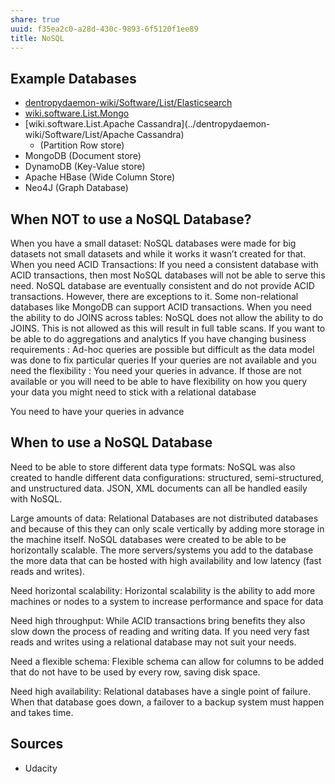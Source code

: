 ```yaml
---
share: true
uuid: f35ea2c0-a28d-430c-9893-6f5120f1ee89
title: NoSQL
---
```

## Example Databases

* [dentropydaemon-wiki/Software/List/Elasticsearch](../dentropydaemon-wiki/Software/List/Elasticsearch)
* [wiki.software.List.Mongo](../dentropydaemon-wiki/Software/List/Mongo)
* [wiki.software.List.Apache Cassandra](../dentropydaemon-wiki/Software/List/Apache Cassandra)
  * (Partition Row store)
* MongoDB (Document store)
* DynamoDB (Key-Value store)
* Apache HBase (Wide Column Store)
* Neo4J (Graph Database)

## When NOT to use a NoSQL Database?
When you have a small dataset: NoSQL databases were made for big datasets not small datasets and while it works it wasn’t created for that.
When you need ACID Transactions: If you need a consistent database with ACID transactions, then most NoSQL databases will not be able to serve this need. NoSQL database are eventually consistent and do not provide ACID transactions. However, there are exceptions to it. Some non-relational databases like MongoDB can support ACID transactions.
When you need the ability to do JOINS across tables: NoSQL does not allow the ability to do JOINS. This is not allowed as this will result in full table scans.
If you want to be able to do aggregations and analytics
If you have changing business requirements : Ad-hoc queries are possible but difficult as the data model was done to fix particular queries
If your queries are not available and you need the flexibility : You need your queries in advance. If those are not available or you will need to be able to have flexibility on how you query your data you might need to stick with a relational database

You need to have your queries in advance

## When to use a NoSQL Database

Need to be able to store different data type formats: NoSQL was also created to handle different data configurations: structured, semi-structured, and unstructured data. JSON, XML documents can all be handled easily with NoSQL.

Large amounts of data: Relational Databases are not distributed databases and because of this they can only scale vertically by adding more storage in the machine itself. NoSQL databases were created to be able to be horizontally scalable. The more servers/systems you add to the database the more data that can be hosted with high availability and low latency (fast reads and writes).

Need horizontal scalability: Horizontal scalability is the ability to add more machines or nodes to a system to increase performance and space for data

Need high throughput: While ACID transactions bring benefits they also slow down the process of reading and writing data. If you need very fast reads and writes using a relational database may not suit your needs.

Need a flexible schema: Flexible schema can allow for columns to be added that do not have to be used by every row, saving disk space.

Need high availability: Relational databases have a single point of failure. When that database goes down, a failover to a backup system must happen and takes time.

## Sources

* Udacity